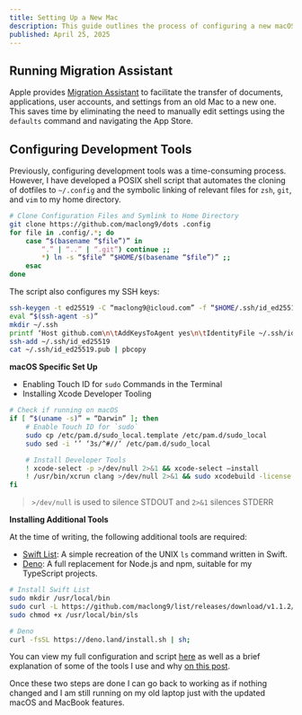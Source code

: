 ```yaml
---
title: Setting Up a New Mac
description: This guide outlines the process of configuring a new macOS system.
published: April 25, 2025
---
```


## Running Migration Assistant

Apple provides [Migration Assistant](https://support.apple.com/en-us/102613) to facilitate the transfer of documents, applications, user accounts, and settings from an old Mac to a new one. This saves time by eliminating the need to manually edit settings using the `defaults` command and navigating the App Store.

## Configuring Development Tools

Previously, configuring development tools was a time-consuming process. However, I have developed a POSIX shell script that automates the cloning of dotfiles to `~/.config` and the symbolic linking of relevant files for `zsh`, `git`, and `vim` to my home directory.

```sh
# Clone Configuration Files and Symlink to Home Directory
git clone https://github.com/maclong9/dots .config
for file in .config/.*; do
	case “$(basename “$file”)” in
		“.” | “..” | “.git”) continue ;;
		*) ln -s “$file” “$HOME/$(basename “$file”)” ;;
	esac
done
```

The script also configures my SSH keys:

```sh
ssh-keygen -t ed25519 -C “maclong9@icloud.com” -f “$HOME/.ssh/id_ed25519” -N “”
eval “$(ssh-agent -s)”
mkdir ~/.ssh
printf ‘Host github.com\n\tAddKeysToAgent yes\n\tIdentityFile ~/.ssh/id_ed25519” > ~/.ssh/config
ssh-add ~/.ssh/id_ed25519
cat ~/.ssh/id_ed25519.pub | pbcopy
```

**macOS Specific Set Up**

* Enabling Touch ID for `sudo` Commands in the Terminal 
* Installing Xcode Developer Tooling

```sh
# Check if running on macOS
if [ “$(uname -s)” = “Darwin” ]; then
    # Enable Touch ID for `sudo`
    sudo cp /etc/pam.d/sudo_local.template /etc/pam.d/sudo_local
    sudo sed -i ‘’ ‘3s/^#//‘ /etc/pam.d/sudo_local

    # Install Developer Tools
    ! xcode-select -p >/dev/null 2>&1 && xcode-select —install
    ! /usr/bin/xcrun clang >/dev/null 2>&1 && sudo xcodebuild -license accept
fi
```

> `>/dev/null` is used to silence STDOUT and `2>&1` silences STDERR

**Installing Additional Tools**

At the time of writing, the following additional tools are required:

* [Swift List](https://github.com/maclong9/list): A simple recreation of the UNIX `ls` command written in Swift.
* [Deno](https://deno.com): A full replacement for Node.js and npm, suitable for my TypeScript projects.

```sh
# Install Swift List
sudo mkdir /usr/local/bin
sudo curl -L https://github.com/maclong9/list/releases/download/v1.1.2/sls -o /usr/local/bin/sls
sudo chmod +x /usr/local/bin/sls

# Deno
curl -fsSL https://deno.land/install.sh | sh;
```

 You can view my full configuration and script [here](https://github.com/maclong9/dots) as well as a brief explanation of some of the tools I use and why [on this post](/articles/my-personal-setup).

Once these two steps are done I can go back to working as if nothing changed and I am still running on my old laptop just with the updated macOS and MacBook features.
